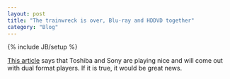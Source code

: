 ```yaml
---
layout: post
title: "The trainwreck is over, Blu-ray and HDDVD together"
category: "Blog"
---
```

{% include JB/setup %}

[This article](http://digitalbattle.com/2006/06/23/blu-ray-hd-dvd-hybrid/) says that Toshiba and Sony are playing nice and will come out with dual format players. If it is true, it would be great news.